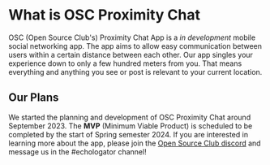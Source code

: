 # What is OSC Proximity Chat

OSC (Open Source Club's) Proximity Chat App is a *in development* mobile social networking app. The app aims to allow easy communication between users within a certain distance between each other. Our app singles your experience down to only a few hundred meters from you. That means everything and anything you see or post is relevant to your current location.

## Our Plans

We started the planning and development of OSC Proximity Chat around September 2023. The **MVP** (Minimum Viable Product) is scheduled to be completed by the start of Spring semester 2024. If you are interested in learning more about the app, please join the [Open Source Club discord](https://discord.gg/CedfucmXbq) and message us in the #echologator channel!


